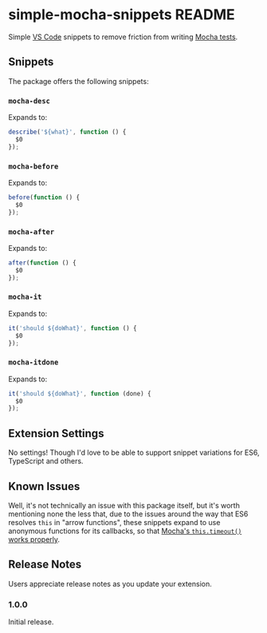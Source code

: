 # simple-mocha-snippets README

Simple [VS Code](https://code.visualstudio.com) snippets to remove friction from writing [Mocha tests](http://mochajs.org).


## Snippets

The package offers the following snippets:


### `mocha-desc`

Expands to:

```js
describe('${what}', function () {
  $0
});
```


### `mocha-before`

Expands to:

```js
before(function () {
  $0
});
```


### `mocha-after`

Expands to:

```js
after(function () {
  $0
});
```


### `mocha-it`

Expands to:

```js
it('should ${doWhat}', function () {
  $0
});
```


### `mocha-itdone`

Expands to:

```js
it('should ${doWhat}', function (done) {
  $0
});
```


## Extension Settings

No settings!  Though I'd love to be able to support snippet variations for ES6,
TypeScript and others.


## Known Issues

Well, it's not technically an issue with this package itself, but it's worth
mentioning none the less that, due to the issues around the way that ES6
resolves `this` in "arrow functions", these snippets expand to use anonymous
functions for its callbacks, so that
[Mocha's `this.timeout()` works properly](http://mochajs.org/#arrow-functions).


## Release Notes

Users appreciate release notes as you update your extension.

### 1.0.0

Initial release.

